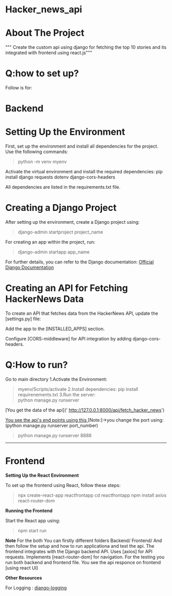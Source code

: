 # Hacker_news_api

# About The Project 
"""
Create the custom api using django for 
fetching the top 10 stories and 
its integrated with frontend using
 react.js"""

<!--This project is divided into two sections: Backend and Frontend.  -->
# Q:how to set up?

Follow is for:
# Backend
# Setting Up the Environment

First, set up the environment and install all dependencies for the project. Use the following commands:
> python -m venv myenv


Activate the virtual environment and install the required dependencies:
pip install django requests dotenv django-cors-headers

All dependencies are listed in the requirements.txt file.

# Creating a Django Project

After setting up the environment, create a Django project using:
> django-admin startproject project_name

For creating an app within the project, run:
>django-admin startapp app_name


For further details, you can refer to the Django documentation:
[Official Django Documentation](https://docs.djangoproject.com/en/5.1/)

# Creating an API for Fetching HackerNews Data

To create an API that fetches data from the HackerNews API, update the [settings.py] file:

Add the app to the [INSTALLED_APPS] section.

Configure [CORS-middleware] for API integration by adding django-cors-headers.                                                                                               
# Q:How to run?

Go to main directory
1.Activate the Environment:
   >myenv/Scripts/activate
2.Install dependencies:
   >pip install requirenements.txt
3.Run the server:      
   >python manage.py runserver

[You get the data of the api](' http://127.0.0.1:8000/api/fetch_hacker_news')

[You see the api's end points using this ]('http://127.0.0.1:8000')
[Note:]->you change the port using:(python manage.py runserver port_number)
>python manage.py runserver 8888


_______________________________________________________________________________________________________________


# Frontend
**Setting Up the React Environment**

To set up the frontend using React, follow these steps:

>npx create-react-app reactfrontapp
>cd reactfrontapp
>npm install axios react-router-dom

**Running the Frontend**

Start the React app using:
>npm start run

**Note**
For the both You can firstly different folders
Backend/
Frontend/
And then follow the setup and how to run applicationa and test the api.
The frontend integrates with the Django backend API.
Uses [axios] for API requests.
Implements [react-router-dom] for navigation.
For the testing you run both backend and frontend file.
You see the api responce on frontend [using react UI]


**Other Resources**

For Logging :
[django-logging](https://docs.djangoproject.com/en/5.1/topics/logging/#topic-logging-parts-loggers)

